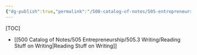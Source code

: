 ```yaml
---
{"dg-publish":true,"permalink":"/500-catalog-of-notes/505-entrepreneurship/505-3-writing/505-3-writing/"}
---
```


[TOC]
- [[500 Catalog of Notes/505 Entrepreneurship/505.3 Writing/Reading Stuff on Writing\|Reading Stuff on Writing]]